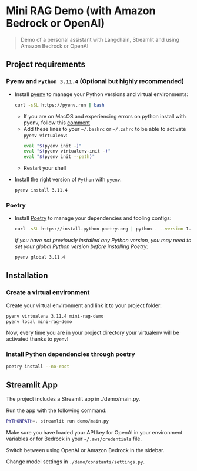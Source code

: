 # Mini RAG Demo (with Amazon Bedrock or OpenAI)

> Demo of a personal assistant with Langchain, Streamlit and using Amazon Bedrock or OpenAI

## Project requirements

### Pyenv and `Python 3.11.4` (Optional but highly recommended)

- Install [pyenv](https://github.com/pyenv/pyenv) to manage your Python versions and virtual environments:

  ```bash
  curl -sSL https://pyenv.run | bash
  ```

  - If you are on MacOS and experiencing errors on python install with pyenv, follow this [comment](https://github.com/pyenv/pyenv/issues/1740#issuecomment-738749988)
  - Add these lines to your `~/.bashrc` or `~/.zshrc` to be able to activate `pyenv virtualenv`:
    ```bash
    eval "$(pyenv init -)"
    eval "$(pyenv virtualenv-init -)"
    eval "$(pyenv init --path)"
    ```
  - Restart your shell

- Install the right version of `Python` with `pyenv`:
  ```bash
  pyenv install 3.11.4
  ```

### Poetry

- Install [Poetry](https://python-poetry.org) to manage your dependencies and tooling configs:
  ```bash
  curl -sSL https://install.python-poetry.org | python - --version 1.5.1
  ```
  _If you have not previously installed any Python version, you may need to set your global Python version before installing Poetry:_
  ```bash
  pyenv global 3.11.4
  ```

## Installation

### Create a virtual environment

Create your virtual environment and link it to your project folder:

```bash
pyenv virtualenv 3.11.4 mini-rag-demo
pyenv local mini-rag-demo
```

Now, every time you are in your project directory your virtualenv will be activated thanks to `pyenv`!

### Install Python dependencies through poetry

```bash
poetry install --no-root
```

## Streamlit App

The project includes a Streamlit app in ./demo/main.py.

Run the app with the following command:

```bash
PYTHONPATH=. streamlit run demo/main.py
```

Make sure you have loaded your API key for OpenAI in your environment variables or for Bedrock in your `~/.aws/credentials` file.

Switch between using OpenAI or Amazon Bedrock in the sidebar.

Change model settings in `./demo/constants/settings.py`.
